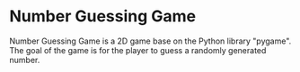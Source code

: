 # Number Guessing Game
 Number Guessing Game is a 2D game base on the Python library "pygame". The goal of the game is for the player to guess a randomly generated number.
